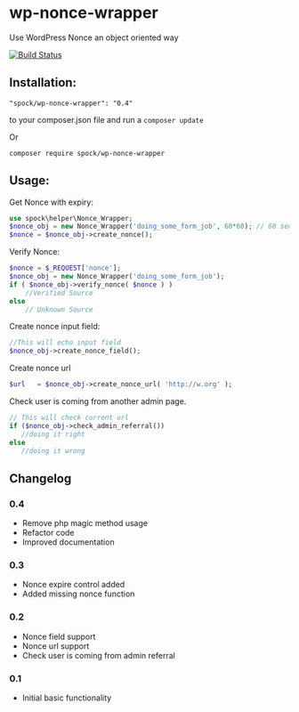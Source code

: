 # wp-nonce-wrapper
Use WordPress Nonce an object oriented way 

[![Build Status](https://travis-ci.org/PatelUtkarsh/wp-nonce-wrapper.svg?branch=master)](https://travis-ci.org/PatelUtkarsh/wp-nonce-wrapper)

## Installation:

```
"spock/wp-nonce-wrapper": "0.4"
```

to your composer.json file and run a `composer update`

Or 
```
composer require spock/wp-nonce-wrapper
```

## Usage:

Get Nonce with expiry:
```php
use spock\helper\Nonce_Wrapper;
$nonce_obj = new Nonce_Wrapper('doing_some_form_job', 60*60); // 60 sec * 60 min = 1hr; Note: default is 1 day.
$nonce = $nonce_obj->create_nonce();
```

Verify Nonce:

```php
$nonce = $_REQUEST['nonce'];
$nonce_obj = new Nonce_Wrapper('doing_some_form_job');
if ( $nonce_obj->verify_nonce( $nonce ) )
    //Verified Source 
else 
    // Unknown Source
```

Create nonce input field:

```php
//This will echo input field
$nonce_obj->create_nonce_field();
```

Create nonce url 
```php
$url   = $nonce_obj->create_nonce_url( 'http://w.org' );
```

Check user is coming from another admin page.
 
 ```php
 // This will check current url 
 if ($nonce_obj->check_admin_referral())
    //doing it right
 else 
    //doing it wrong
 ```
 
 
## Changelog

### 0.4 ###
* Remove php magic method usage
* Refactor code
* Improved documentation

### 0.3 ###
* Nonce expire control added
* Added missing nonce function

### 0.2 ###
* Nonce field support 
* Nonce url support
* Check user is coming from admin referral

### 0.1 ###
* Initial basic functionality
